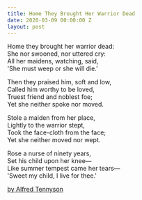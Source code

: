 ```yaml
---
title: Home They Brought Her Warrior Dead
date: 2020-03-09 00:00:00 Z
layout: post
---
```


Home they brought her warrior dead:  
She nor swooned, nor uttered cry:  
All her maidens, watching, said,  
'She must weep or she will die.'  

Then they praised him, soft and low,  
Called him worthy to be loved,  
Truest friend and noblest foe;  
Yet she neither spoke nor moved.  

Stole a maiden from her place,  
Lightly to the warrior stept,  
Took the face-cloth from the face;  
Yet she neither moved nor wept.  

Rose a nurse of ninety years,  
Set his child upon her knee—  
Like summer tempest came her tears—  
'Sweet my child, I live for thee.'  

[by Alfred Tennyson](https://en.wikisource.org/wiki/Home_They_Brought_Her_Warrior_Dead)